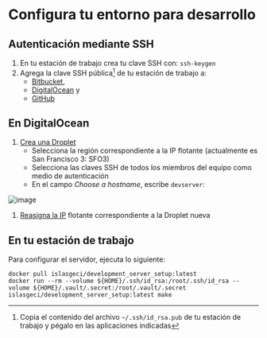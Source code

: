 # Configura tu entorno para desarrollo

## Autenticación mediante SSH

1. En tu estación de trabajo crea tu clave SSH con: `ssh-keygen`
1. Agrega la clave SSH pública[^ssh_pub] de tu estación de trabajo a:
    - [Bitbucket](https://bitbucket.org/account/settings/ssh-keys/),
    - [DigitalOcean](https://cloud.digitalocean.com/account/security) y
    - [GitHub](https://github.com/settings/keys/)

[^ssh_pub]: Copia el contenido del archivo `~/.ssh/id_rsa.pub` de tu estación de trabajo y pégalo en las aplicaciones indicadas

## En DigitalOcean

1. [Crea una Droplet](https://cloud.digitalocean.com/droplets/new)
    - Selecciona la región correspondiente a la IP flotante (actualmente es San Francisco 3: SFO3)
    - Selecciona las claves SSH de todos los miembros del equipo como medio de autenticación
    - En el campo _Choose a hostname_, escribe `devserver`:
 
![image](https://user-images.githubusercontent.com/35377740/164117896-95a0edb4-c59a-42cc-855f-0745d591321c.png)
1. [Reasigna la IP](https://cloud.digitalocean.com/networking/floating_ips) flotante correspondiente a la Droplet nueva

## En tu estación de trabajo

Para configurar el servidor, ejecuta lo siguiente:

``` shell
docker pull islasgeci/development_server_setup:latest
docker run --rm --volume ${HOME}/.ssh/id_rsa:/root/.ssh/id_rsa --volume ${HOME}/.vault/.secret:/root/.vault/.secret islasgeci/development_server_setup:latest make
```
